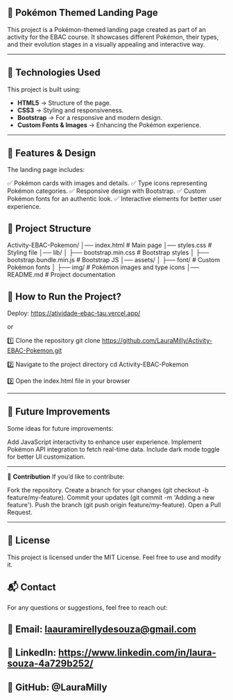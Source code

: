 ## 🚀 **Pokémon Themed Landing Page**
This project is a Pokémon-themed landing page created as part of an activity for the EBAC course. It showcases different Pokémon, their types, and their evolution stages in a visually appealing and interactive way.

---

## 📌 **Technologies Used**
This project is built using:

- **HTML5** → Structure of the page.
- **CSS3** → Styling and responsiveness.
- **Bootstrap** → For a responsive and modern design.
- **Custom Fonts & Images** → Enhancing the Pokémon experience.

---

## 🎨 **Features & Design**
The landing page includes:

✅ Pokémon cards with images and details.
✅ Type icons representing Pokémon categories.
✅ Responsive design with Bootstrap.
✅ Custom Pokémon fonts for an authentic look.
✅ Interactive elements for better user experience.

## 📂 **Project Structure**
Activity-EBAC-Pokemon/
│── index.html            # Main page
│── styles.css            # Styling file
│── lib/
│   ├── bootstrap.min.css # Bootstrap styles
│   ├── bootstrap.bundle.min.js # Bootstrap JS
│── assets/
│   ├── font/             # Custom Pokémon fonts
│   ├── img/              # Pokémon images and type icons
│── README.md             # Project documentation


## 🔧 How to Run the Project?

Deploy: https://atividade-ebac-tau.vercel.app/

or

1️⃣ Clone the repository
git clone https://github.com/LauraMilly/Activity-EBAC-Pokemon.git

2️⃣ Navigate to the project directory
cd Activity-EBAC-Pokemon

3️⃣ Open the index.html file in your browser

---

## 🎯 **Future Improvements**
Some ideas for future improvements:

Add JavaScript interactivity to enhance user experience.
Implement Pokémon API integration to fetch real-time data.
Include dark mode toggle for better UI customization.

---

🤝 **Contribution**
If you’d like to contribute:

Fork the repository.
Create a branch for your changes (git checkout -b feature/my-feature).
Commit your updates (git commit -m 'Adding a new feature').
Push the branch (git push origin feature/my-feature).
Open a Pull Request.

---

## 📜 **License**
This project is licensed under the MIT License. Feel free to use and modify it.

## 📬 **Contact**
For any questions or suggestions, feel free to reach out:

## 📧 **Email**: laauramirellydesouza@gmail.com
## 🔗 **LinkedIn**: https://www.linkedin.com/in/laura-souza-4a729b252/
## 🐙 **GitHub**: @LauraMilly
